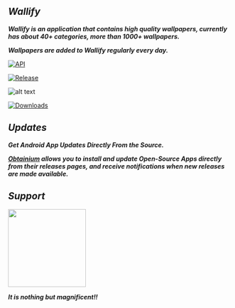## ***Wallify***
 ***Wallify is an application that contains high quality wallpapers, currently has about 40+ categories, more than 1000+ wallpapers.***

***Wallpapers are added to Wallify regularly every day.***



[![API](https://img.shields.io/badge/API-33%2B-orange.svg?logo=android&style=for-the-badge)](https://developer.android.com/studio/releases/platforms)


[![Release](https://img.shields.io/github/v/release/popeye0013/Wallify?color=%231a73e8&style=for-the-badge)](https://github.com/popeye0013/Wallify/releases/latest)

![alt text](https://raw.githubusercontent.com/popeye0013/Wallify/main/Resources/Avatars/WallifyBanner.png)


[![Downloads](https://img.shields.io/github/downloads/popeye0013/Wallify/total?color=%231a73e8&label=Downloads&style=for-the-badge)](https://github.com/popeye0013/Wallify/releases/latest)


## ***Updates***

***Get Android App Updates Directly From the Source.***

***[Obtainium](https://github.com/ImranR98/Obtainium) allows you to install and update Open-Source Apps directly from their releases pages, and receive notifications when new releases are made available.***

## ***Support***

<p align="vertical"><a href="https://paypal.me/popeye0013"><img src="https://github.com/aha999/DonateButtons/blob/1371730702589476cbd31790685ded66857a1f08/Paypal.png" width="175"></a></p>


***It is nothing but magnificent!!***


